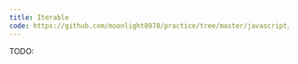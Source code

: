 ```yaml
---
title: Iterable
code: https://github.com/moonlight8978/practice/tree/master/javascript/js-iterable
---
```


TODO:
